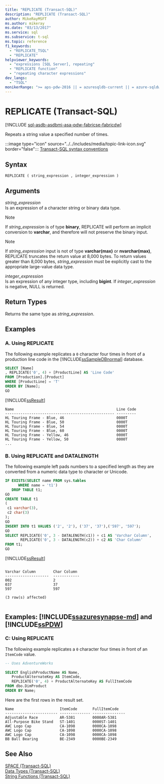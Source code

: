 ```yaml
---
title: "REPLICATE (Transact-SQL)"
description: "REPLICATE (Transact-SQL)"
author: MikeRayMSFT
ms.author: mikeray
ms.date: "03/13/2017"
ms.service: sql
ms.subservice: t-sql
ms.topic: reference
f1_keywords:
  - "REPLICATE_TSQL"
  - "REPLICATE"
helpviewer_keywords:
  - "expressions [SQL Server], repeating"
  - "REPLICATE function"
  - "repeating character expressions"
dev_langs:
  - "TSQL"
monikerRange: ">= aps-pdw-2016 || = azuresqldb-current || = azure-sqldw-latest || >= sql-server-2016 || >= sql-server-linux-2017 || = azuresqldb-mi-current||=fabric"
---
```

# REPLICATE (Transact-SQL)
[!INCLUDE [sql-asdb-asdbmi-asa-pdw-fabricse-fabricdw](../../includes/applies-to-version/sql-asdb-asdbmi-asa-pdw-fabricse-fabricdw.md)]

  Repeats a string value a specified number of times.  
  
 :::image type="icon" source="../../includes/media/topic-link-icon.svg" border="false"::: [Transact-SQL syntax conventions](../../t-sql/language-elements/transact-sql-syntax-conventions-transact-sql.md)  
  
## Syntax  
  
```syntaxsql
REPLICATE ( string_expression , integer_expression )   
```  
  
## Arguments
 *string_expression*  
 Is an expression of a character string or binary data type.  
  
> [!NOTE]  
> If *string_expression* is of type **binary**, REPLICATE will perform an implicit conversion to **varchar**, and therefore will not preserve the binary input.  

> [!NOTE]  
> If *string_expression* input is not of type **varchar(max)** or **nvarchar(max)**, REPLICATE truncates the return value at 8,000 bytes. To return values greater than 8,000 bytes, *string_expression* must be explicitly cast to the appropriate large-value data type.  
  
 *integer_expression*  
 Is an expression of any integer type, including **bigint**. If *integer_expression* is negative, NULL is returned.  
  
## Return Types  
 Returns the same type as *string_expression*.  
  
## Examples  
  
### A. Using REPLICATE  
 The following example replicates a `0` character four times in front of a production line code in the [!INCLUDE[ssSampleDBnormal](../../includes/sssampledbnormal-md.md)] database.  
  
```sql
SELECT [Name]  
, REPLICATE('0', 4) + [ProductLine] AS 'Line Code'  
FROM [Production].[Product]  
WHERE [ProductLine] = 'T'  
ORDER BY [Name];  
GO  
```  
  
 [!INCLUDE[ssResult](../../includes/ssresult-md.md)]  
  
```  
Name                                               Line Code  
-------------------------------------------------- ---------  
HL Touring Frame - Blue, 46                        0000T   
HL Touring Frame - Blue, 50                        0000T   
HL Touring Frame - Blue, 54                        0000T   
HL Touring Frame - Blue, 60                        0000T   
HL Touring Frame - Yellow, 46                      0000T   
HL Touring Frame - Yellow, 50                      0000T  
...  
```  
  
### B. Using REPLICATE and DATALENGTH  
 The following example left pads numbers to a specified length as they are converted from a numeric data type to character or Unicode.  
  
```sql
IF EXISTS(SELECT name FROM sys.tables  
      WHERE name = 't1')  
   DROP TABLE t1;  
GO  
CREATE TABLE t1   
(  
 c1 varchar(3),  
 c2 char(3)  
);  
GO  
INSERT INTO t1 VALUES ('2', '2'), ('37', '37'),('597', '597');  
GO  
SELECT REPLICATE('0', 3 - DATALENGTH(c1)) + c1 AS 'Varchar Column',  
       REPLICATE('0', 3 - DATALENGTH(c2)) + c2 AS 'Char Column'  
FROM t1;  
GO  
```  
  
 [!INCLUDE[ssResult](../../includes/ssresult-md.md)]  
  
```  
  
Varchar Column        Char Column  
--------------------  ------------  
002                   2    
037                   37   
597                   597  
  
(3 row(s) affected)  
  
```  
  
## Examples: [!INCLUDE[ssazuresynapse-md](../../includes/ssazuresynapse-md.md)] and [!INCLUDE[ssPDW](../../includes/sspdw-md.md)]  
  
### C: Using REPLICATE  
 The following example replicates a `0` character four times in front of an `ItemCode` value.  
  
```sql
-- Uses AdventureWorks  
  
SELECT EnglishProductName AS Name,  
   ProductAlternateKey AS ItemCode,  
   REPLICATE('0', 4) + ProductAlternateKey AS FullItemCode  
FROM dbo.DimProduct  
ORDER BY Name;  
```  
  
 Here are the first rows in the result set.  
  
 ```
Name                     ItemCode       FullItemCode
------------------------ -------------- ---------------
Adjustable Race          AR-5381        0000AR-5381
All-Purpose Bike Stand   ST-1401        0000ST-1401
AWC Logo Cap             CA-1098        0000CA-1098
AWC Logo Cap             CA-1098        0000CA-1098
AWC Logo Cap             CA-1098        0000CA-1098
BB Ball Bearing          BE-2349        0000BE-2349
 ```  
  
## See Also  
 [SPACE &#40;Transact-SQL&#41;](../../t-sql/functions/space-transact-sql.md)  
 [Data Types &#40;Transact-SQL&#41;](../../t-sql/data-types/data-types-transact-sql.md)   
 [String Functions &#40;Transact-SQL&#41;](../../t-sql/functions/string-functions-transact-sql.md)  
  
  


